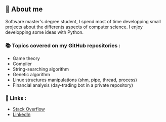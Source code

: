 ## 📖 About me

Software master's degree student, I spend most of time developping small projects about the differents aspects of computer science. I enjoy developping some ideas with Python.

### 📚 Topics covered on my GitHub repositories :
- Game theory
- Compiler
- String-searching algorithm
- Genetic algorithm
- Linux structures manipulations (shm, pipe, thread, process)
- Financial analysis (day-trading bot in a private repository)


### 🔗 Links :
- [Stack Overflow](https://stackoverflow.com/users/9057499/arnaud-peralta)
- [LinkedIn](https://www.linkedin.com/in/arnaud-peralta-0b5625154/)
